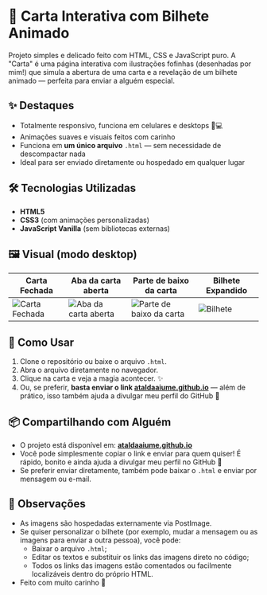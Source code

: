 # 💌 Carta Interativa com Bilhete Animado

Projeto simples e delicado feito com HTML, CSS e JavaScript puro. A "Carta" é uma página interativa com ilustrações fofinhas (desenhadas por mim!) que simula a abertura de uma carta e a revelação de um bilhete animado — perfeita para enviar a alguém especial.

## ✨ Destaques

- Totalmente responsivo, funciona em celulares e desktops 📱💻  
- Animações suaves e visuais feitos com carinho  
- Funciona em **um único arquivo** `.html` — sem necessidade de descompactar nada  
- Ideal para ser enviado diretamente ou hospedado em qualquer lugar

## 🛠️ Tecnologias Utilizadas

- **HTML5**
- **CSS3** (com animações personalizadas)
- **JavaScript Vanilla** (sem bibliotecas externas)

## 🖼️ Visual (modo desktop)

| Carta Fechada | Aba da carta aberta | Parte de baixo da carta | Bilhete Expandido |
|---------------|---------------------|-------------------------|-------------------|
| ![Carta Fechada](https://i.postimg.cc/bNpzhyFV/1743034207469.png) | ![Aba da carta aberta](https://i.postimg.cc/pLWr2FQv/Carta-20250408013548.png) | ![Parte de baixo da carta](https://i.postimg.cc/2Sj84kQL/1743034329685.png) | ![Bilhete](https://i.postimg.cc/XNKy44Mw/Carta-20250408014503.png) |

## 🚀 Como Usar

1. Clone o repositório ou baixe o arquivo `.html`.
2. Abra o arquivo diretamente no navegador.
3. Clique na carta e veja a magia acontecer. ✨
4. Ou, se preferir, **basta enviar o link [ataldaaiume.github.io](https://ataldaaiume.github.io)** — além de prático, isso também ajuda a divulgar meu perfil do GitHub 💜

## 📦 Compartilhando com Alguém

- O projeto está disponível em: **[ataldaaiume.github.io](https://ataldaaiume.github.io)**  
- Você pode simplesmente copiar o link e enviar para quem quiser! É rápido, bonito e ainda ajuda a divulgar meu perfil no GitHub 💜  
- Se preferir enviar diretamente, também pode baixar o `.html` e enviar por mensagem ou e-mail.

## 📌 Observações

- As imagens são hospedadas externamente via PostImage.
- Se quiser personalizar o bilhete (por exemplo, mudar a mensagem ou as imagens para enviar a outra pessoa), você pode:
  - Baixar o arquivo `.html`;
  - Editar os textos e substituir os links das imagens direto no código;
  - Todos os links das imagens estão comentados ou facilmente localizáveis dentro do próprio HTML.
- Feito com muito carinho 💖
